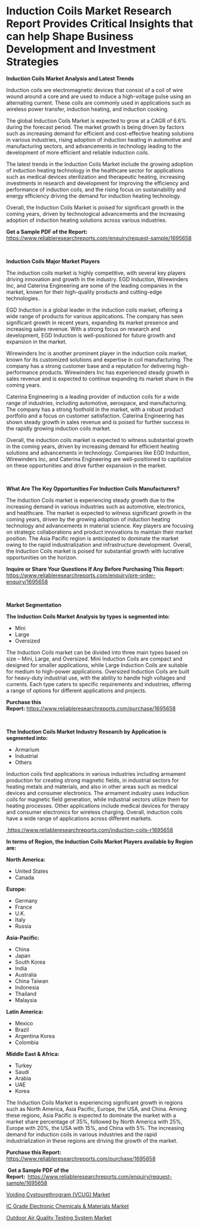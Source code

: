 <p><h1>Induction Coils Market Research Report Provides Critical Insights that can help Shape Business Development and Investment Strategies</h1></p><p><strong>Induction Coils Market Analysis and Latest Trends</strong></p>
<p><p>Induction coils are electromagnetic devices that consist of a coil of wire wound around a core and are used to induce a high-voltage pulse using an alternating current. These coils are commonly used in applications such as wireless power transfer, induction heating, and induction cooking.</p><p>The global Induction Coils Market is expected to grow at a CAGR of 6.6% during the forecast period. The market growth is being driven by factors such as increasing demand for efficient and cost-effective heating solutions in various industries, rising adoption of induction heating in automotive and manufacturing sectors, and advancements in technology leading to the development of more efficient and reliable induction coils.</p><p>The latest trends in the Induction Coils Market include the growing adoption of induction heating technology in the healthcare sector for applications such as medical devices sterilization and therapeutic heating, increasing investments in research and development for improving the efficiency and performance of induction coils, and the rising focus on sustainability and energy efficiency driving the demand for induction heating technology.</p><p>Overall, the Induction Coils Market is poised for significant growth in the coming years, driven by technological advancements and the increasing adoption of induction heating solutions across various industries.</p></p>
<p><strong>Get a Sample PDF of the Report:&nbsp;</strong> <a href="https://www.reliableresearchreports.com/enquiry/request-sample/1695658">https://www.reliableresearchreports.com/enquiry/request-sample/1695658</a></p>
<p>&nbsp;</p>
<p><strong>Induction Coils Major Market Players</strong></p>
<p><p>The induction coils market is highly competitive, with several key players driving innovation and growth in the industry. EGD Induction, Wirewinders Inc, and Caterina Engineering are some of the leading companies in the market, known for their high-quality products and cutting-edge technologies.</p><p>EGD Induction is a global leader in the induction coils market, offering a wide range of products for various applications. The company has seen significant growth in recent years, expanding its market presence and increasing sales revenue. With a strong focus on research and development, EGD Induction is well-positioned for future growth and expansion in the market.</p><p>Wirewinders Inc is another prominent player in the induction coils market, known for its customized solutions and expertise in coil manufacturing. The company has a strong customer base and a reputation for delivering high-performance products. Wirewinders Inc has experienced steady growth in sales revenue and is expected to continue expanding its market share in the coming years.</p><p>Caterina Engineering is a leading provider of induction coils for a wide range of industries, including automotive, aerospace, and manufacturing. The company has a strong foothold in the market, with a robust product portfolio and a focus on customer satisfaction. Caterina Engineering has shown steady growth in sales revenue and is poised for further success in the rapidly growing induction coils market.</p><p>Overall, the induction coils market is expected to witness substantial growth in the coming years, driven by increasing demand for efficient heating solutions and advancements in technology. Companies like EGD Induction, Wirewinders Inc, and Caterina Engineering are well-positioned to capitalize on these opportunities and drive further expansion in the market.</p></p>
<p>&nbsp;</p>
<p><strong>What Are The Key Opportunities For Induction Coils Manufacturers?</strong></p>
<p><p>The Induction Coils market is experiencing steady growth due to the increasing demand in various industries such as automotive, electronics, and healthcare. The market is expected to witness significant growth in the coming years, driven by the growing adoption of induction heating technology and advancements in material science. Key players are focusing on strategic collaborations and product innovations to maintain their market position. The Asia Pacific region is anticipated to dominate the market owing to the rapid industrialization and infrastructure development. Overall, the Induction Coils market is poised for substantial growth with lucrative opportunities on the horizon.</p></p>
<p><strong>Inquire or Share Your Questions If Any Before Purchasing This Report:</strong> <a href="https://www.reliableresearchreports.com/enquiry/pre-order-enquiry/1695658">https://www.reliableresearchreports.com/enquiry/pre-order-enquiry/1695658</a></p>
<p>&nbsp;</p>
<p><strong>Market Segmentation</strong></p>
<p><strong>The Induction Coils Market Analysis by types is segmented into:</strong></p>
<p><ul><li>Mini</li><li>Large</li><li>Oversized</li></ul></p>
<p><p>The Induction Coils market can be divided into three main types based on size – Mini, Large, and Oversized. Mini Induction Coils are compact and designed for smaller applications, while Large Induction Coils are suitable for medium to high-power applications. Oversized Induction Coils are built for heavy-duty industrial use, with the ability to handle high voltages and currents. Each type caters to specific requirements and industries, offering a range of options for different applications and projects.</p></p>
<p><strong>Purchase this Report:&nbsp;</strong><a href="https://www.reliableresearchreports.com/purchase/1695658">https://www.reliableresearchreports.com/purchase/1695658</a></p>
<p>&nbsp;</p>
<p><strong>The Induction Coils Market Industry Research by Application is segmented into:</strong></p>
<p><ul><li>Armarium</li><li>Industrial</li><li>Others</li></ul></p>
<p><p>Induction coils find applications in various industries including armament production for creating strong magnetic fields, in industrial sectors for heating metals and materials, and also in other areas such as medical devices and consumer electronics. The armament industry uses induction coils for magnetic field generation, while industrial sectors utilize them for heating processes. Other applications include medical devices for therapy and consumer electronics for wireless charging. Overall, induction coils have a wide range of applications across different markets.</p></p>
<p><a href="https://www.reliableresearchreports.com/induction-coils-r1695658">&nbsp;https://www.reliableresearchreports.com/induction-coils-r1695658</a></p>
<p><strong>In terms of Region, the Induction Coils Market Players available by Region are:</strong></p>
<p>
    <p> <strong> North America: </strong>
        <ul>
            <li>United States</li>
            <li>Canada</li>
        </ul>
        </p> 
    <p> <strong> Europe: </strong>
        <ul>
            <li>Germany</li>
            <li>France</li>
            <li>U.K.</li>
            <li>Italy</li>
            <li>Russia</li>
        </ul>
        </p> 
    <p> <strong> Asia-Pacific: </strong>
        <ul>
            <li>China</li>
            <li>Japan</li>
            <li>South Korea</li>
            <li>India</li>
            <li>Australia</li>
            <li>China Taiwan</li>
            <li>Indonesia</li>
            <li>Thailand</li>
            <li>Malaysia</li>
        </ul>
        </p> 
    <p> <strong> Latin America: </strong>
        <ul>
            <li>Mexico</li>
            <li>Brazil</li>
            <li>Argentina Korea</li>
            <li>Colombia</li>
        </ul>
        </p> 
    <p> <strong> Middle East & Africa: </strong>
        <ul>
            <li>Turkey</li>
            <li>Saudi</li>
            <li>Arabia</li>
            <li>UAE</li>
            <li>Korea</li>
        </ul>
    </p>
    </p>
<p><p>The Induction Coils Market is experiencing significant growth in regions such as North America, Asia Pacific, Europe, the USA, and China. Among these regions, Asia Pacific is expected to dominate the market with a market share percentage of 35%, followed by North America with 25%, Europe with 20%, the USA with 15%, and China with 5%. The increasing demand for induction coils in various industries and the rapid industrialization in these regions are driving the growth of the market.</p></p>
<p><strong>Purchase this Report: </strong><a href="https://www.reliableresearchreports.com/purchase/1695658">https://www.reliableresearchreports.com/purchase/1695658</a></p>
<p>&nbsp;<strong>Get a Sample PDF of the Report:&nbsp;&nbsp;</strong><a href="https://www.reliableresearchreports.com/enquiry/request-sample/1695658">https://www.reliableresearchreports.com/enquiry/request-sample/1695658</a></p>
<p><strong></strong></p>
<p><p><a href="https://www.linkedin.com/pulse/voiding-cystourethrogram-vcug-market-size-share-amp-vc05e?trackingId=0zZ6%2BCoAUusLTWgex%2Ft6hg%3D%3D">Voiding Cystourethrogram (VCUG) Market</a></p><p><a href="https://www.linkedin.com/pulse/ic-grade-electronic-chemicals-amp-materials-market-research-polxe?trackingId=WcBShfD3rGbkxDGppnyNZA%3D%3D">IC Grade Electronic Chemicals & Materials Market</a></p><p><a href="https://www.linkedin.com/pulse/outdoor-air-quality-testing-system-market-size-share-r4w8e?trackingId=6fyEXTG509LvaykCJEEWqA%3D%3D">Outdoor Air Quality Testing System Market</a></p></p>